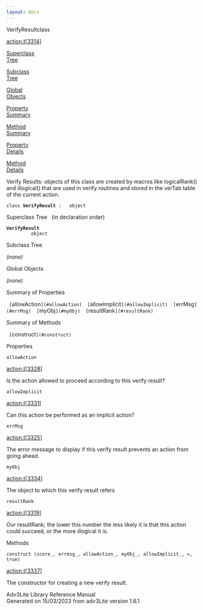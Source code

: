 ```yaml
---
layout: docs
---
```

<span class="title">VerifyResult</span><span class="type">class</span>

[action.t](../file/action.t.html)\[[3314](../source/action.t.html#3314)\]

[Superclass  
Tree](#_SuperClassTree_)

[Subclass  
Tree](#_SubClassTree_)

[Global  
Objects](#_ObjectSummary_)

[Property  
Summary](#_PropSummary_)

[Method  
Summary](#_MethodSummary_)

[Property  
Details](#_Properties_)

[Method  
Details](#_Methods_)

<div class="fdesc">

Verify Results: objects of this class are created by macros like
logicalRank() and illogical() that are used in verify routines and
stored in the verTab table of the current action.

`class `**`VerifyResult`**` :   object`

</div>

<span id="_SuperClassTree_"></span>

<div class="mjhd">

<span class="hdln">Superclass Tree</span>   (in declaration order)

</div>

**`VerifyResult`**  
`         object`  
<span id="_SubClassTree_"></span>

<div class="mjhd">

<span class="hdln">Subclass Tree</span>  

</div>

*(none)* <span id="_ObjectSummary_"></span>

<div class="mjhd">

<span class="hdln">Global Objects</span>  

</div>

*(none)* <span id="_PropSummary_"></span>

<div class="mjhd">

<span class="hdln">Summary of Properties</span>  

</div>

` [`allowAction`](#allowAction)  [`allowImplicit`](#allowImplicit)  [`errMsg`](#errMsg)  [`myObj`](#myObj)  [`resultRank`](#resultRank)  `

<span id="_MethodSummary_"></span>

<div class="mjhd">

<span class="hdln">Summary of Methods</span>  

</div>

` [`construct`](#construct)  `

<span id="_Properties_"></span>

<div class="mjhd">

<span class="hdln">Properties</span>  

</div>

<span id="allowAction"></span>

`allowAction`

[action.t](../file/action.t.html)\[[3328](../source/action.t.html#3328)\]

<div class="desc">

Is the action allowed to proceed according to this verify result?

</div>

<span id="allowImplicit"></span>

`allowImplicit`

[action.t](../file/action.t.html)\[[3331](../source/action.t.html#3331)\]

<div class="desc">

Can this action be performed as an implicit action?

</div>

<span id="errMsg"></span>

`errMsg`

[action.t](../file/action.t.html)\[[3325](../source/action.t.html#3325)\]

<div class="desc">

The error message to display if this verify result prevents an action
from going ahead.

</div>

<span id="myObj"></span>

`myObj`

[action.t](../file/action.t.html)\[[3334](../source/action.t.html#3334)\]

<div class="desc">

The object to which this verify result refers

</div>

<span id="resultRank"></span>

`resultRank`

[action.t](../file/action.t.html)\[[3319](../source/action.t.html#3319)\]

<div class="desc">

Our resultRank; the lower this number the less likely it is that this
action could succeed, or the more illogical it is.

</div>

<span id="_Methods_"></span>

<div class="mjhd">

<span class="hdln">Methods</span>  

</div>

<span id="construct"></span>

`construct (score_, errmsg_, allowAction_, myObj_, allowImplicit_, =, true)`

[action.t](../file/action.t.html)\[[3337](../source/action.t.html#3337)\]

<div class="desc">

The constructor for creating a new verify result.

</div>

<div class="ftr">

Adv3Lite Library Reference Manual  
Generated on 15/03/2023 from adv3Lite version 1.6.1

</div>

